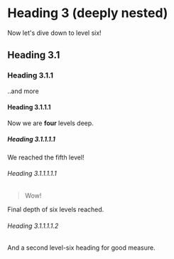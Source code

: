 # Heading 3 (deeply nested)

Now let's dive down to level six!

## Heading 3.1
### Heading 3.1.1

..and more

#### Heading 3.1.1.1

Now we are **four** levels deep.

##### Heading 3.1.1.1.1

We reached the fifth level!

###### Heading 3.1.1.1.1.1

> Wow!

Final depth of six levels reached.

###### Heading 3.1.1.1.1.2

And a second level-six heading for good measure.
